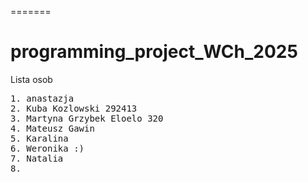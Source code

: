 =======
# programming_project_WCh_2025


Lista osob
<pre>
1. anastazja
2. Kuba Kozlowski 292413
3. Martyna Grzybek Eloelo 320
4. Mateusz Gawin
5. Karalina
6. Weronika :)
7. Natalia
8.
</pre>
